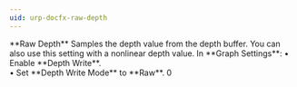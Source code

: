 ```yaml
---
uid: urp-docfx-raw-depth
---
```

<tr>
<td>**Raw Depth**</td>
<td>Samples the depth value from the depth buffer. You can also use this setting with a nonlinear depth value.</td>
<td>In **Graph Settings**:
&#8226; Enable **Depth Write**.<br/>&#8226; Set **Depth Write Mode** to **Raw**.</td>
<td>0</td>
</tr>


